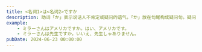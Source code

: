 ```yaml
---
title: <名词1>は<名词2>ですか
description: 助词「か」表示说话人不肯定或疑问的语气。「か」放在句尾构成疑问句。疑问句句尾的语调一般用升调。询问陈述的内容是否正确的疑问句，句子的语序不变，在句尾加上助词「か」构成疑问句，这是询问陈述的内容是否正确時使用的疑向句。肯定回答要先説「はい」。否定回答時则先説「いいえ」。
example:
    - ミラーさんはアメリカですか。はい、アメリカです。
    - ミラーさんは先生ですか。いいえ、先生しゃありません。
pubDate: 2024-06-23 00:00:00
---
```

